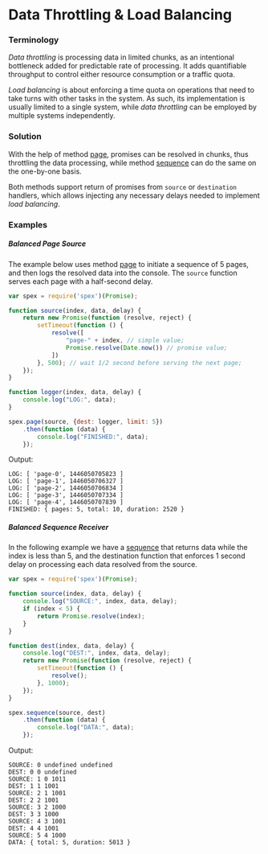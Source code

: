 # Data Throttling & Load Balancing

### Terminology

*Data throttling* is processing data in limited chunks, as an intentional bottleneck added for predictable rate of processing.
It adds quantifiable throughput to control either resource consumption or a traffic quota.  
 
*Load balancing* is about enforcing a time quota on operations that need to take turns with other tasks in the system.
As such, its implementation is usually limited to a single system, while *data throttling* can be employed by multiple systems independently.

### Solution

With the help of method [page], promises can be resolved in chunks, thus throttling the data processing, while method [sequence] can do the same
on the one-by-one basis. 
 
Both methods support return of promises from `source` or `destination` handlers, which allows injecting any necessary
delays needed to implement *load balancing*.

### Examples

##### Balanced Page Source

The example below uses method [page] to initiate a sequence of 5 pages, and then logs the resolved data into the console.
The `source` function serves each page with a half-second delay.

```javascript
var spex = require('spex')(Promise);

function source(index, data, delay) {
    return new Promise(function (resolve, reject) {
        setTimeout(function () {
            resolve([
                "page-" + index, // simple value;
                Promise.resolve(Date.now()) // promise value;
            ])
        }, 500); // wait 1/2 second before serving the next page;
    });
}

function logger(index, data, delay) {
    console.log("LOG:", data);
}

spex.page(source, {dest: logger, limit: 5})
    .then(function (data) {
        console.log("FINISHED:", data);
    });
```

Output:

```
LOG: [ 'page-0', 1446050705823 ]
LOG: [ 'page-1', 1446050706327 ]
LOG: [ 'page-2', 1446050706834 ]
LOG: [ 'page-3', 1446050707334 ]
LOG: [ 'page-4', 1446050707839 ]
FINISHED: { pages: 5, total: 10, duration: 2520 }
```

##### Balanced Sequence Receiver

In the following example we have a [sequence] that returns data while the index is less than 5, and the
destination function that enforces 1 second delay on processing each data resolved from the source.
 
```javascript 
var spex = require('spex')(Promise);

function source(index, data, delay) {
    console.log("SOURCE:", index, data, delay);
    if (index < 5) {
        return Promise.resolve(index);
    }
}

function dest(index, data, delay) {
    console.log("DEST:", index, data, delay);
    return new Promise(function (resolve, reject) {
        setTimeout(function () {
            resolve();
        }, 1000);
    });
}

spex.sequence(source, dest)
    .then(function (data) {
        console.log("DATA:", data);
    });
```

Output:

```
SOURCE: 0 undefined undefined
DEST: 0 0 undefined
SOURCE: 1 0 1011
DEST: 1 1 1001
SOURCE: 2 1 1001
DEST: 2 2 1001
SOURCE: 3 2 1000
DEST: 3 3 1000
SOURCE: 4 3 1001
DEST: 4 4 1001
SOURCE: 5 4 1000
DATA: { total: 5, duration: 5013 }
```

[page]:https://github.com/vitaly-t/spex/blob/master/docs/code/page.md
[sequence]:https://github.com/vitaly-t/spex/blob/master/docs/code/sequence.md
